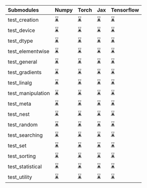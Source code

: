| Submodules        | Numpy                                                                                                                           | Torch                                                                                                                           | Jax                                                                                                                             | Tensorflow                                                                                                                      |
|:------------------|:--------------------------------------------------------------------------------------------------------------------------------|:--------------------------------------------------------------------------------------------------------------------------------|:--------------------------------------------------------------------------------------------------------------------------------|:--------------------------------------------------------------------------------------------------------------------------------|
| test_creation     | <a href="https://github.com/unifyai/ivy/runs/8014190640?check_suite_focus=true" rel="noopener noreferrer" target="_blank">⌛</a> | <a href="https://github.com/unifyai/ivy/runs/8014193090?check_suite_focus=true" rel="noopener noreferrer" target="_blank">⌛</a> | <a href="https://github.com/unifyai/ivy/runs/8014194960?check_suite_focus=true" rel="noopener noreferrer" target="_blank">⌛</a> | <a href="https://github.com/unifyai/ivy/runs/8014196858?check_suite_focus=true" rel="noopener noreferrer" target="_blank">⌛</a> |
| test_device       | <a href="https://github.com/unifyai/ivy/runs/8014190772?check_suite_focus=true" rel="noopener noreferrer" target="_blank">⌛</a> | <a href="https://github.com/unifyai/ivy/runs/8014193221?check_suite_focus=true" rel="noopener noreferrer" target="_blank">⌛</a> | <a href="https://github.com/unifyai/ivy/runs/8014195066?check_suite_focus=true" rel="noopener noreferrer" target="_blank">⌛</a> | <a href="https://github.com/unifyai/ivy/runs/8014196939?check_suite_focus=true" rel="noopener noreferrer" target="_blank">⌛</a> |
| test_dtype        | <a href="https://github.com/unifyai/ivy/runs/8014190926?check_suite_focus=true" rel="noopener noreferrer" target="_blank">⌛</a> | <a href="https://github.com/unifyai/ivy/runs/8014193349?check_suite_focus=true" rel="noopener noreferrer" target="_blank">⌛</a> | <a href="https://github.com/unifyai/ivy/runs/8014195180?check_suite_focus=true" rel="noopener noreferrer" target="_blank">⌛</a> | <a href="https://github.com/unifyai/ivy/runs/8014197039?check_suite_focus=true" rel="noopener noreferrer" target="_blank">⌛</a> |
| test_elementwise  | <a href="https://github.com/unifyai/ivy/runs/8014191074?check_suite_focus=true" rel="noopener noreferrer" target="_blank">⌛</a> | <a href="https://github.com/unifyai/ivy/runs/8014193475?check_suite_focus=true" rel="noopener noreferrer" target="_blank">⌛</a> | <a href="https://github.com/unifyai/ivy/runs/8014195308?check_suite_focus=true" rel="noopener noreferrer" target="_blank">⌛</a> | <a href="https://github.com/unifyai/ivy/runs/8014197149?check_suite_focus=true" rel="noopener noreferrer" target="_blank">⌛</a> |
| test_general      | <a href="https://github.com/unifyai/ivy/runs/8014191258?check_suite_focus=true" rel="noopener noreferrer" target="_blank">⌛</a> | <a href="https://github.com/unifyai/ivy/runs/8014193581?check_suite_focus=true" rel="noopener noreferrer" target="_blank">⌛</a> | <a href="https://github.com/unifyai/ivy/runs/8014195450?check_suite_focus=true" rel="noopener noreferrer" target="_blank">⌛</a> | <a href="https://github.com/unifyai/ivy/runs/8014197259?check_suite_focus=true" rel="noopener noreferrer" target="_blank">⌛</a> |
| test_gradients    | <a href="https://github.com/unifyai/ivy/runs/8014191496?check_suite_focus=true" rel="noopener noreferrer" target="_blank">⌛</a> | <a href="https://github.com/unifyai/ivy/runs/8014193684?check_suite_focus=true" rel="noopener noreferrer" target="_blank">⌛</a> | <a href="https://github.com/unifyai/ivy/runs/8014195611?check_suite_focus=true" rel="noopener noreferrer" target="_blank">⌛</a> | <a href="https://github.com/unifyai/ivy/runs/8014197355?check_suite_focus=true" rel="noopener noreferrer" target="_blank">⌛</a> |
| test_linalg       | <a href="https://github.com/unifyai/ivy/runs/8014191654?check_suite_focus=true" rel="noopener noreferrer" target="_blank">⌛</a> | <a href="https://github.com/unifyai/ivy/runs/8014193801?check_suite_focus=true" rel="noopener noreferrer" target="_blank">⌛</a> | <a href="https://github.com/unifyai/ivy/runs/8014195717?check_suite_focus=true" rel="noopener noreferrer" target="_blank">⌛</a> | <a href="https://github.com/unifyai/ivy/runs/8014197472?check_suite_focus=true" rel="noopener noreferrer" target="_blank">⌛</a> |
| test_manipulation | <a href="https://github.com/unifyai/ivy/runs/8014191845?check_suite_focus=true" rel="noopener noreferrer" target="_blank">⌛</a> | <a href="https://github.com/unifyai/ivy/runs/8014193969?check_suite_focus=true" rel="noopener noreferrer" target="_blank">⌛</a> | <a href="https://github.com/unifyai/ivy/runs/8014195878?check_suite_focus=true" rel="noopener noreferrer" target="_blank">⌛</a> | <a href="https://github.com/unifyai/ivy/runs/8014197595?check_suite_focus=true" rel="noopener noreferrer" target="_blank">⌛</a> |
| test_meta         | <a href="https://github.com/unifyai/ivy/runs/8014191950?check_suite_focus=true" rel="noopener noreferrer" target="_blank">⌛</a> | <a href="https://github.com/unifyai/ivy/runs/8014194076?check_suite_focus=true" rel="noopener noreferrer" target="_blank">⌛</a> | <a href="https://github.com/unifyai/ivy/runs/8014196015?check_suite_focus=true" rel="noopener noreferrer" target="_blank">⌛</a> | <a href="https://github.com/unifyai/ivy/runs/8014197768?check_suite_focus=true" rel="noopener noreferrer" target="_blank">⌛</a> |
| test_nest         | <a href="https://github.com/unifyai/ivy/runs/8014192092?check_suite_focus=true" rel="noopener noreferrer" target="_blank">⌛</a> | <a href="https://github.com/unifyai/ivy/runs/8014194207?check_suite_focus=true" rel="noopener noreferrer" target="_blank">⌛</a> | <a href="https://github.com/unifyai/ivy/runs/8014196135?check_suite_focus=true" rel="noopener noreferrer" target="_blank">⌛</a> | <a href="https://github.com/unifyai/ivy/runs/8014197893?check_suite_focus=true" rel="noopener noreferrer" target="_blank">⌛</a> |
| test_random       | <a href="https://github.com/unifyai/ivy/runs/8014192234?check_suite_focus=true" rel="noopener noreferrer" target="_blank">⌛</a> | <a href="https://github.com/unifyai/ivy/runs/8014194303?check_suite_focus=true" rel="noopener noreferrer" target="_blank">⌛</a> | <a href="https://github.com/unifyai/ivy/runs/8014196247?check_suite_focus=true" rel="noopener noreferrer" target="_blank">⌛</a> | <a href="https://github.com/unifyai/ivy/runs/8014198017?check_suite_focus=true" rel="noopener noreferrer" target="_blank">⌛</a> |
| test_searching    | <a href="https://github.com/unifyai/ivy/runs/8014192328?check_suite_focus=true" rel="noopener noreferrer" target="_blank">⌛</a> | <a href="https://github.com/unifyai/ivy/runs/8014194428?check_suite_focus=true" rel="noopener noreferrer" target="_blank">⌛</a> | <a href="https://github.com/unifyai/ivy/runs/8014196360?check_suite_focus=true" rel="noopener noreferrer" target="_blank">⌛</a> | <a href="https://github.com/unifyai/ivy/runs/8014198229?check_suite_focus=true" rel="noopener noreferrer" target="_blank">⌛</a> |
| test_set          | <a href="https://github.com/unifyai/ivy/runs/8014192468?check_suite_focus=true" rel="noopener noreferrer" target="_blank">⌛</a> | <a href="https://github.com/unifyai/ivy/runs/8014194525?check_suite_focus=true" rel="noopener noreferrer" target="_blank">⌛</a> | <a href="https://github.com/unifyai/ivy/runs/8014196456?check_suite_focus=true" rel="noopener noreferrer" target="_blank">⌛</a> | <a href="https://github.com/unifyai/ivy/runs/8014198386?check_suite_focus=true" rel="noopener noreferrer" target="_blank">⌛</a> |
| test_sorting      | <a href="https://github.com/unifyai/ivy/runs/8014192649?check_suite_focus=true" rel="noopener noreferrer" target="_blank">⌛</a> | <a href="https://github.com/unifyai/ivy/runs/8014194633?check_suite_focus=true" rel="noopener noreferrer" target="_blank">⌛</a> | <a href="https://github.com/unifyai/ivy/runs/8014196559?check_suite_focus=true" rel="noopener noreferrer" target="_blank">⌛</a> | <a href="https://github.com/unifyai/ivy/runs/8014198523?check_suite_focus=true" rel="noopener noreferrer" target="_blank">⌛</a> |
| test_statistical  | <a href="https://github.com/unifyai/ivy/runs/8014192824?check_suite_focus=true" rel="noopener noreferrer" target="_blank">⌛</a> | <a href="https://github.com/unifyai/ivy/runs/8014194726?check_suite_focus=true" rel="noopener noreferrer" target="_blank">⌛</a> | <a href="https://github.com/unifyai/ivy/runs/8014196700?check_suite_focus=true" rel="noopener noreferrer" target="_blank">⌛</a> | <a href="https://github.com/unifyai/ivy/runs/8014198673?check_suite_focus=true" rel="noopener noreferrer" target="_blank">⌛</a> |
| test_utility      | <a href="https://github.com/unifyai/ivy/runs/8014192954?check_suite_focus=true" rel="noopener noreferrer" target="_blank">⌛</a> | <a href="https://github.com/unifyai/ivy/runs/8014194846?check_suite_focus=true" rel="noopener noreferrer" target="_blank">⌛</a> | <a href="https://github.com/unifyai/ivy/runs/8014196776?check_suite_focus=true" rel="noopener noreferrer" target="_blank">⌛</a> | <a href="https://github.com/unifyai/ivy/runs/8014198823?check_suite_focus=true" rel="noopener noreferrer" target="_blank">⌛</a> |